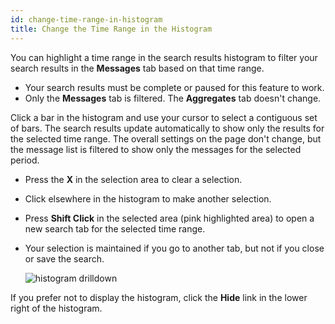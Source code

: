 ```yaml
---
id: change-time-range-in-histogram
title: Change the Time Range in the Histogram
---
```




You can highlight a time range in the search results histogram to filter your search results in the **Messages** tab based on that time range.  

* Your search results must be complete or paused for this feature to work.
* Only the **Messages** tab is filtered. The **Aggregates** tab doesn't change.

Click a bar in the histogram and use your cursor to select a contiguous set of bars. The search results update automatically to show only the results for the selected time range. The overall settings on the page don't change, but the message list is filtered to show only the messages for the selected period.

* Press the **X** in the selection area to clear a selection.
* Click elsewhere in the histogram to make another selection.
* Press **Shift Click** in the selected area (pink highlighted area) to open a new search tab for the selected time range.
* Your selection is maintained if you go to another tab, but not if you close or save the search.

    ![histogram drilldown](/img/search/get-started-search/search-page/histogram-drilldown.png)

If you prefer not to display the histogram, click the **Hide** link in the lower right of the histogram.
